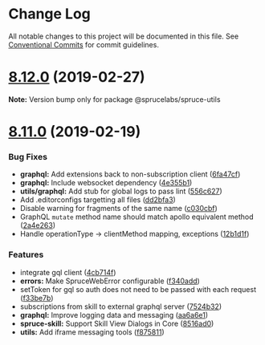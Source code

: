 # Change Log

All notable changes to this project will be documented in this file.
See [Conventional Commits](https://conventionalcommits.org) for commit guidelines.

# [8.12.0](https://github.com/sprucelabsai/workspace.sprucebot-skills-kit/compare/v8.11.0...v8.12.0) (2019-02-27)

**Note:** Version bump only for package @sprucelabs/spruce-utils





# [8.11.0](https://github.com/sprucelabsai/workspace.sprucebot-skills-kit/compare/v8.10.1...v8.11.0) (2019-02-19)


### Bug Fixes

* **graphql:** Add extensions back to non-subscription client ([6fa47cf](https://github.com/sprucelabsai/workspace.sprucebot-skills-kit/commit/6fa47cf))
* **graphql:** Include websocket dependency ([4e355b1](https://github.com/sprucelabsai/workspace.sprucebot-skills-kit/commit/4e355b1))
* **utils/graphql:** Add stub for global logs to pass lint ([556c627](https://github.com/sprucelabsai/workspace.sprucebot-skills-kit/commit/556c627))
* Add .editorconfigs targetting all files ([dd2bfa3](https://github.com/sprucelabsai/workspace.sprucebot-skills-kit/commit/dd2bfa3))
* Disable warning for fragments of the same name ([c030cbf](https://github.com/sprucelabsai/workspace.sprucebot-skills-kit/commit/c030cbf))
* GraphQL `mutate` method name should match apollo equivalent method ([2a4e263](https://github.com/sprucelabsai/workspace.sprucebot-skills-kit/commit/2a4e263))
* Handle operationType -> clientMethod mapping, exceptions ([12b1d1f](https://github.com/sprucelabsai/workspace.sprucebot-skills-kit/commit/12b1d1f))


### Features

* integrate gql client ([4cb714f](https://github.com/sprucelabsai/workspace.sprucebot-skills-kit/commit/4cb714f))
* **errors:** Make SpruceWebError configurable ([f340add](https://github.com/sprucelabsai/workspace.sprucebot-skills-kit/commit/f340add))
* setToken for gql so auth does not need to be passed with each request ([f33be7b](https://github.com/sprucelabsai/workspace.sprucebot-skills-kit/commit/f33be7b))
* subscriptions from skill to external graphql server ([7524b32](https://github.com/sprucelabsai/workspace.sprucebot-skills-kit/commit/7524b32))
* **graphql:** Improve logging data and messaging ([aa6a6e1](https://github.com/sprucelabsai/workspace.sprucebot-skills-kit/commit/aa6a6e1))
* **spruce-skill:** Support Skill View Dialogs in Core ([8516ad0](https://github.com/sprucelabsai/workspace.sprucebot-skills-kit/commit/8516ad0))
* **utils:** Add iframe messaging tools ([f875811](https://github.com/sprucelabsai/workspace.sprucebot-skills-kit/commit/f875811))
